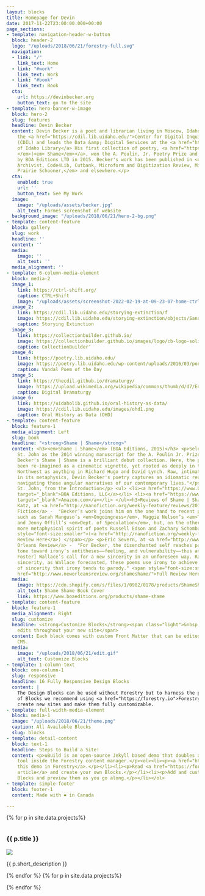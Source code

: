 ```yaml
---
layout: blocks
title: Homepage for Devin
date: 2017-11-22T23:00:00.000+00:00
page_sections:
- template: navigation-header-w-button
  block: header-2
  logo: "/uploads/2018/06/21/forestry-full.svg"
  navigation:
  - link: "/"
    link_text: Home
  - link: "#work"
    link_text: Work
  - link: "#book"
    link_text: Book
  cta:
    url: https://devinbecker.org
    button_text: go to the site
- template: hero-banner-w-image
  block: hero-2
  slug: features
  headline: Devin Becker
  content: Devin Becker is a poet and librarian living in Moscow, Idaho. He directs
    the <a href="https://cdil.lib.uidaho.edu/">Center for Digital Inquiry and Learning</a>
    (CDIL) and leads the Data &amp; Digital Services at the <a href="https://www.lib.uidaho.edu//">University
    of Idaho Library</a> His first collection of poetry, <a href="https://devinbecker.org/#book"><em>Shame
    </em>|<em> Shame</em></a>, won the A. Poulin, Jr. Poetry Prize and was published
    by BOA Editions LTD in 2015. Becker's work has been published in <em>American
    Archivist, Code4Lib, Cutbank, Microform and Digitization Review, Midwestern Gothic,
    Prairie Schooner,</em> and elsewhere.</p>
  cta:
    enabled: true
    url: ''
    button_text: See My Work
  image:
    image: "/uploads/assets/becker.jpg"
    alt_text: Formes screenshot of website
  background_image: "/uploads/2018/06/21/hero-2-bg.png"
- template: content-feature
  block: gallery
  slug: work
  headline: ''
  content: ''
  media:
    image: ''
    alt_text: ''
  media_alignment: ''
- template: 6-column-media-element
  block: media-2
  image_1:
    link: https://ctrl-shift.org/
    caption: CTRL+Shift
    image: "/uploads/assets/screenshot-2022-02-19-at-09-23-07-home-ctrl-shift-writing-practice-at-the-dawn-of-the-digital-era.png"
  image_2:
    link: https://cdil.lib.uidaho.edu/storying-extinction/f
    image: https://cdil.lib.uidaho.edu/storying-extinction/objects/Sandpoint-caribou-mural.jpg
    caption: Storying Extinction
  image_3:
    link: https://collectionbuilder.github.io/
    image: https://collectionbuilder.github.io/images/logo/cb-logo-solid-vgold-transparent.png
    caption: CollectionBuilder’
  image_4:
    link: https://poetry.lib.uidaho.edu/
    image: https://poetry.lib.uidaho.edu/wp-content/uploads/2016/03/poemBot3.jpg’
    caption: Vandal Poem of the Day
  image_5:
    link: https://thecdil.github.io/dramaturgy/
    image: https://upload.wikimedia.org/wikipedia/commons/thumb/d/d7/Edwin_Landseer_-Scene_from_A_Midsummer_Night%27s_Dream._Titania_and_Bottom-Google_Art_Project.jpg/1600px-Edwin_Landseer-Scene_from_A_Midsummer_Night%27s_Dream._Titania_and_Bottom-_Google_Art_Project.jpg’
    caption: Digital Dramaturgy
  image_6:
    link: https://uidaholib.github.io/oral-history-as-data/
    image: https://cdil.lib.uidaho.edu/images/ohd1.png
    caption: Oral History as Data (OHD)
- template: content-feature
  block: feature-1
  media_alignment: Left
  slug: book
  headline: "<strong>Shame | Shame</strong>"
  content: <h3><em>Shame | Shame</em> (BOA Editions, 2015)</h3> <p>Selected by David
    St. John as the 2014 winning manuscript for the A. Poulin Jr. Prize.</p> <p style="text-decoration:italic">"Devin
    Becker's Shame | Shame is a brilliant debut collection. Here, the prose poem has
    been re-imagined as a cinematic vignette, yet rooted as deeply in the American
    Northwest as anything in Richard Hugo and David Lynch. Raw, intimate, and elliptical
    in its metaphysics, Devin Becker's poetry captures an idiomatic recklessness while
    navigating those angular narratives of our contemporary lives."</p> <p style="text-align:right">—David
    St. John, from the Introduction</p> <ul> <li><a href="https://www.boaeditions.org/collections/poetry/products/shame-shame"
    target="_blank">BOA Editions, LLC</a></li> <li><a href="https://www.amazon.com/Shame-Devin-Becker/dp/1938160592"
    target="_blank">Amazon.com</a></li> </ul><h3>Reviews of Shame | Shame</h3> <p>Sarah
    Katz, at <a href="http://nanofiction.org/weekly-feature/reviews/2015/09/shame-shame-by-devin-becker">NANO
    Fiction</a> -  "Becker’s work joins him on the one hand to recent prose works
    such as Sarah Manguso’s <em>Ongoingness</em>, Maggie Nelson’s <em>The Argonauts</em>,
    and Jenny Offill’s <em>Dept. of Speculation</em>, but, on the other hand, to the
    more metaphysical spirit of poets Russell Edson and Zachary Schomburg." <span
    style="font-size:smaller">(<a href="http://nanofiction.org/weekly-feature/reviews/2015/09/shame-shame-by-devin-becker">Full
    Review Here</a>) </span></p> <p>Eric Severn, at <a href="http://www.neworleansreview.org/shameshame/">New
    Orleans Review</a> -  "For Becker, the disenchanted self reaches past a self-congratulatory
    tone toward irony’s antitheses——feeling, and vulnerability——thus answering [David
    Foster] Wallace’s call for a new sincerity in an unforeseen way. Rather than bald
    sincerity, as Wallace forecasted, these poems use irony to achieve the very kind
    of sincerity that irony tends to parody." <span style="font-size:smaller">(<a
    href="http://www.neworleansreview.org/shameshame/">Full Review Here</a>) </span></p>
  media:
    image: https://cdn.shopify.com/s/files/1/0982/0178/products/ShameShame_Front_large.jpg?v=1527683341
    alt_text: Shame Shame Book Cover
    link: https://www.boaeditions.org/products/shame-shame
- template: content-feature
  block: feature-1
  media_alignment: Right
  slug: customize
  headline: <strong>Customize Blocks</strong><span class="light">&nbsp;to make quick
    edits throughout your new site</span>
  content: Each block comes with custom Front Matter that can be edited in Forestry
    CMS.
  media:
    image: "/uploads/2018/06/21/edit.gif"
    alt_text: Customize Blocks
- template: 1-column-text
  block: one-column-1
  slug: responsive
  headline: 16 Fully Responsive Design Blocks
  content: |
    The Design Blocks can be used without Forestry but to harness the power
    of Blocks we recommend using <a href="https://forestry.io">Forestry</a>. Once the site is imported you can immediately
    create new sites and make them fully customizable.
- template: full-width-media-element
  block: media-1
  image: "/uploads/2018/06/21/theme.png"
  caption: All Available Blocks
  slug: blocks
- template: detail-content
  block: text-1
  headline: Steps to Build a Site!
  content: <p>uBuild is an open-source Jekyll based demo that doubles as a builder
    tool inside the Forestry content manager.</p><ol><li><p><a href="https://app.forestry.io/quick-start?repo=forestryio/ubuild-jekyll&provider=github&engine=jekyll">Import
    this demo in Forestry</a>.</p></li><li><p>Read <a href="https://forestry.io/blog/ubuild-a-new-theme-for-static-sites-using-blocks/">our
    article</a> and create your own Blocks.</p></li><li><p>Add and customize the available
    Blocks and preview them as you go along.</p></li></ol>
- template: simple-footer
  block: footer-1
  content: Made with ❤︎ in Canada

---
```

{% for p in site.data.projects%}
      <div class="column">
        <h3>{{ p.title }}</h3>
        <a href="{{ p.link }}" target="_blank">
          <img src="{{ p.image }}">
        </a>
        <p>{{ p.short_description }}</p>
      </div>
      {% endfor %}
{% for p in site.data.projects%}
      
{% endfor %}